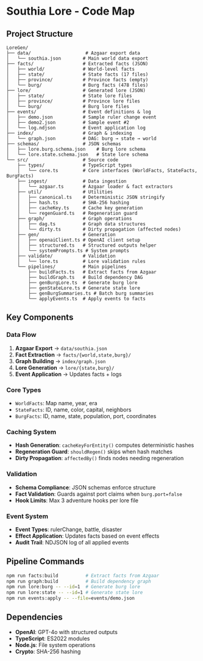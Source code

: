 # Southia Lore - Code Map

## Project Structure

```
LoreGen/
├── data/                    # Azgaar export data
│   └── southia.json        # Main world data export
├── facts/                  # Extracted facts (JSON)
│   ├── world/              # World-level facts
│   ├── state/              # State facts (17 files)
│   ├── province/           # Province facts (empty)
│   └── burg/               # Burg facts (478 files)
├── lore/                   # Generated lore (JSON)
│   ├── state/              # State lore files
│   ├── province/           # Province lore files
│   └── burg/               # Burg lore files
├── events/                 # Event definitions & log
│   ├── demo.json           # Sample ruler change event
│   ├── demo2.json          # Sample event #2
│   └── log.ndjson          # Event application log
├── index/                  # Graph & indexing
│   └── graph.json          # DAG: burg → state → world
├── schemas/                # JSON schemas
│   ├── lore.burg.schema.json    # Burg lore schema
│   └── lore.state.schema.json   # State lore schema
└── src/                    # Source code
    ├── types/              # TypeScript types
    │   └── core.ts         # Core interfaces (WorldFacts, StateFacts, BurgFacts)
    ├── ingest/             # Data ingestion
    │   └── azgaar.ts       # Azgaar loader & fact extractors
    ├── util/               # Utilities
    │   ├── canonical.ts    # Deterministic JSON stringify
    │   ├── hash.ts         # SHA-256 hashing
    │   ├── cacheKey.ts     # Cache key generation
    │   └── regenGuard.ts   # Regeneration guard
    ├── graph/              # Graph operations
    │   ├── dag.ts          # Graph data structures
    │   └── dirty.ts        # Dirty propagation (affected nodes)
    ├── gen/                # Generation
    │   ├── openaiClient.ts # OpenAI client setup
    │   ├── structured.ts   # Structured outputs helper
    │   └── systemPrompts.ts # System prompts
    ├── validate/           # Validation
    │   └── lore.ts         # Lore validation rules
    └── pipelines/          # Main pipelines
        ├── buildFacts.ts   # Extract facts from Azgaar
        ├── buildGraph.ts   # Build dependency DAG
        ├── genBurgLore.ts  # Generate burg lore
        ├── genStateLore.ts # Generate state lore
        ├── genBurgSummaries.ts # Batch burg summaries
        └── applyEvents.ts  # Apply events to facts
```

## Key Components

### Data Flow
1. **Azgaar Export** → `data/southia.json`
2. **Fact Extraction** → `facts/{world,state,burg}/`
3. **Graph Building** → `index/graph.json`
4. **Lore Generation** → `lore/{state,burg}/`
5. **Event Application** → Updates facts + logs

### Core Types
- `WorldFacts`: Map name, year, era
- `StateFacts`: ID, name, color, capital, neighbors
- `BurgFacts`: ID, name, state, population, port, coordinates

### Caching System
- **Hash Generation**: `cacheKeyForEntity()` computes deterministic hashes
- **Regeneration Guard**: `shouldRegen()` skips when hash matches
- **Dirty Propagation**: `affectedBy()` finds nodes needing regeneration

### Validation
- **Schema Compliance**: JSON schemas enforce structure
- **Fact Validation**: Guards against port claims when `burg.port=false`
- **Hook Limits**: Max 3 adventure hooks per lore file

### Event System
- **Event Types**: rulerChange, battle, disaster
- **Effect Application**: Updates facts based on event effects
- **Audit Trail**: NDJSON log of all applied events

## Pipeline Commands

```bash
npm run facts:build          # Extract facts from Azgaar
npm run graph:build          # Build dependency graph
npm run lore:burg -- --id=1  # Generate burg lore
npm run lore:state -- --id=1 # Generate state lore
npm run events:apply -- --file=events/demo.json
```

## Dependencies

- **OpenAI**: GPT-4o with structured outputs
- **TypeScript**: ES2022 modules
- **Node.js**: File system operations
- **Crypto**: SHA-256 hashing
